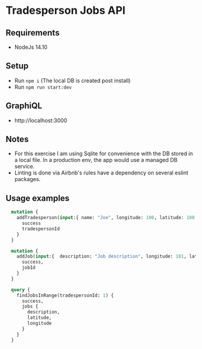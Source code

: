 # Tradesperson Jobs API

## Requirements

- NodeJs 14.10

## Setup

- Run `npm i` (The local DB is created post install)
- Run `npm run start:dev`

## GraphiQL

- http://localhost:3000

## Notes

- For this exercise I am using Sqlite for convenience with the DB stored in a local file. In a production env, the app would use a managed DB service.
- Linting is done via Airbnb's rules have a dependency on several eslint packages.

## Usage examples

```graphql
  mutation {
    addTradesperson(input:{ name: "Joe", longitude: 100, latitude: 100 }) {
      success
      tradespersonId
    }
  }
```

```graphql
  mutation {
    addJob(input:{  description: "Job description", longitude: 101, latitude: 101, maxTradespersonDistance: 100 }) {
      success,
      jobId
    }
  }
```

```graphql
  query {
    findJobsInRange(tradespersonId: 1) {
      success,
      jobs {
        description,
        latitude,
        longitude
      }
    }
  }
```